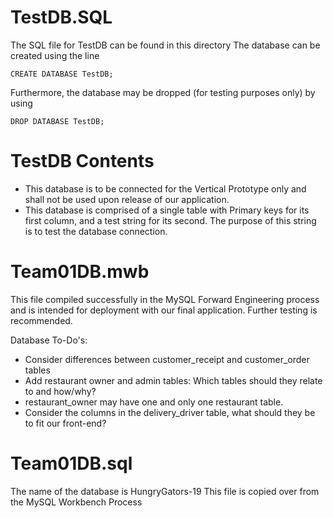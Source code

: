# TestDB.SQL
The SQL file for TestDB can be found in this directory
The database can be created using the line
```
CREATE DATABASE TestDB;
```
Furthermore, the database may be dropped (for testing purposes only) by using
```
DROP DATABASE TestDB;
```
# TestDB Contents
* This database is to be connected for the Vertical Prototype only and shall not be used upon release of our application. 
* This database is comprised of a single table with Primary keys for its first column, 
and a test string for its second. The purpose of this string is to test the database connection.


# Team01DB.mwb
This file compiled successfully in the MySQL Forward Engineering process and is intended for deployment with our final application. Further testing is recommended.

Database To-Do's:
* Consider differences between customer_receipt and customer_order tables
* Add restaurant owner and admin tables: Which tables should they relate to and how/why?
* restaurant_owner may have one and only one restaurant table.
* Consider the columns in the delivery_driver table, what should they be to fit our front-end?

# Team01DB.sql
The name of the database is HungryGators-19
This file is copied over from the MySQL Workbench Process
